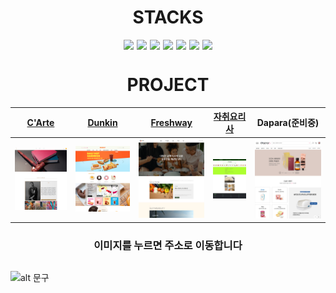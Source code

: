 <div align="center">
  <h1>STACKS</h1>
  <div style="display: flex; justify-content: center; gap: 5px;">
    <img src="https://img.shields.io/badge/HTML5-E34F26?style=for-the-badge&logo=html5&logoColor=FFF"/>
    <img src="https://img.shields.io/badge/CSS3-1572B6?style=for-the-badge&logo=css3&logoColor=FFF"/>
    <img src="https://img.shields.io/badge/JavaScript-F7DF1E?style=for-the-badge&logo=javascript&logoColor=000"/>
    <img src="https://img.shields.io/badge/jquery-0769AD?style=for-the-badge&logo=jquery&logoColor=FFF"/>
    <img src="https://img.shields.io/badge/GitHub-EAEAEA?style=for-the-badge&logo=github&logoColor=000"/>
    <img src="https://img.shields.io/badge/React-61DAFB?style=for-the-badge&logo=React&logoColor=white"/>
    <img src="https://img.shields.io/badge/SASS-CC6699?style=for-the-badge&logo=sass&logoColor=FFF"/>
  </div>
</div>
  <h1 align="center">PROJECT</h1>



| [C'Arte](https://github.com/bug0630/C-Arte) | [Dunkin](https://github.com/bug0630/Dunkin) | [Freshway](https://github.com/bug0630/Freshway) | [자취요리사](https://github.com/bug0630/vanillaJS) | Dapara(준비중) |
|---|---|---|---|---|
| <a href="https://bug0630.github.io/C-Arte/"><img src="img/screencapture-bug0630-github-io-C-Arte-2024-06-17-16_41_43.png" width="1920"></a> | <a href="https://bug0630.github.io/Dunkin/"><img src="img/screencapture-bug0630-github-io-Dunkin-2024-06-18-15_35_21.png" width="1920"></a> | <a href="https://bug0630.github.io/Freshway/"><img src="img/screencapture-bug0630-github-io-Freshway-2024-06-18-15_37_47.png" width="1920"></a> | <a href="https://bug0630.github.io/VanillaJS/"><img src="img/screencapture-bug0630-github-io-portfolio-teamD-2024-06-18-15_41_19.png" width="1920"></a> | <a href="#"><img src="img/메인페이지 반응형.png" width="1920"></a> |

  <h3 align="center">이미지를 누르면 주소로 이동합니다</h3>


##

<!-- ![alt 메시지](https://github-readme-stats.vercel.app/api?username=bug0630&theme=radical). -->

![alt 문구](https://github-readme-stats.vercel.app/api/top-langs/?username=bug0630&theme=default&layout=compact)


<!--![alt 문구](https://github-profile-trophy.vercel.app/?username=bug0630)-->
